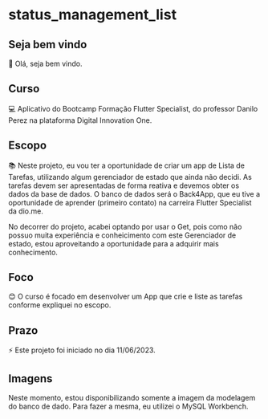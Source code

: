 # status_management_list

## Seja bem vindo

👋 Olá, seja bem vindo.

## Curso

💻 Aplicativo do Bootcamp Formação Flutter Specialist, do professor Danilo Perez na plataforma Digital Innovation One.

## Escopo

📚 Neste projeto, eu vou ter a oportunidade de criar um app de Lista de Tarefas, utilizando algum gerenciador de estado que ainda não decidi. As tarefas devem ser apresentadas de forma reativa e devemos obter os dados da base de dados. O banco de dados será o Back4App, que eu tive a oportunidade de aprender (primeiro contato) na carreira Flutter Specialist da dio.me.

No decorrer do projeto, acabei optando por usar o Get, pois como não possuo muita experiência e conheicimento com este Gerenciador de estado, estou aproveitando a oportunidade para a adquirir mais conhecimento.

## Foco

😊 O curso é focado em desenvolver um App que crie e liste as tarefas conforme expliquei no escopo.

## Prazo

⚡ Este projeto foi iniciado no dia 11/06/2023.

## Imagens

Neste momento, estou disponibilizando somente a imagem da modelagem do banco de dado. Para fazer a mesma, eu utilizei o MySQL Workbench.

